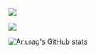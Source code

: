 
<img align="center" src="https://github-readme-stats.vercel.app/api?username=LudoDash&theme=dark">

![](https://komarev.com/ghpvc/?username=LudoDash&color=blueviolet)


[![Anurag's GitHub stats](https://github-readme-stats.vercel.app/api?username=anuraghazra)](https://github.com/anuraghazra/github-readme-stats)
